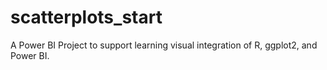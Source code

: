# scatterplots_start
A Power BI Project to support learning visual integration of R, ggplot2, and Power BI.
